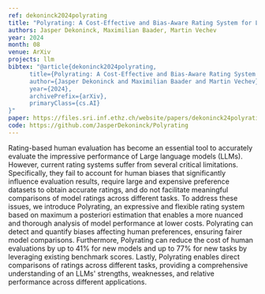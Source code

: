 ```yaml
---
ref: dekoninck2024polyrating
title: "Polyrating: A Cost-Effective and Bias-Aware Rating System for LLM Evaluation"
authors: Jasper Dekoninck, Maximilian Baader, Martin Vechev
year: 2024
month: 08
venue: ArXiv
projects: llm
bibtex: "@article{dekoninck2024polyrating,
      title={Polyrating: A Cost-Effective and Bias-Aware Rating System for LLM Evaluation}, 
      author={Jasper Dekoninck and Maximilian Baader and Martin Vechev},
      year={2024},
      archivePrefix={arXiv},
      primaryClass={cs.AI}
}"
paper: https://files.sri.inf.ethz.ch/website/papers/dekoninck24polyrating.pdf
code: https://github.com/JasperDekoninck/Polyrating
---
```


Rating-based human evaluation has become an essential tool to accurately evaluate the impressive performance of Large language models (LLMs). However, current rating systems suffer from several critical limitations. Specifically, they fail to account for human biases that significantly influence evaluation results, require large and expensive preference datasets to obtain accurate ratings, and do not facilitate meaningful comparisons of model ratings across different tasks. To address these issues, we introduce Polyrating, an expressive and flexible rating system based on maximum a posteriori estimation that enables a more nuanced and thorough analysis of model performance at lower costs. Polyrating can detect and quantify biases affecting human preferences, ensuring fairer model comparisons. Furthermore, Polyrating can reduce the cost of human evaluations by up to 41% for new models and up to 77% for new tasks by leveraging existing benchmark scores. Lastly, Polyrating enables direct comparisons of ratings across different tasks, providing a comprehensive understanding of an LLMs' strengths, weaknesses, and relative performance across different applications.